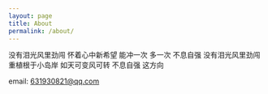 ```yaml
---
layout: page
title: About
permalink: /about/
---
```


没有泪光风里劲闯 怀着心中新希望 能冲一次 多一次 不息自强
没有泪光风里劲闯 重植根于小岛岸 如天可变风可转 不息自强 这方向

email: 631930821@qq.com 
